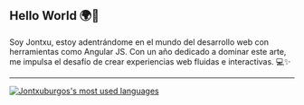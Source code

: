 ## Hello World 🌍👋

Soy Jontxu, estoy adentrándome en el mundo del desarrollo web con herramientas como Angular JS. Con un año dedicado a dominar este arte, me impulsa el desafío de crear experiencias web fluidas e interactivas. 💻✨

---

[![Jontxuburgos's most used languages](https://github-readme-stats.vercel.app/api/top-langs/?username=Jontxuburgos&layout=compact&hide_border=true&theme=vue-dark)](https://github.com/appinha?tab=repositories)
